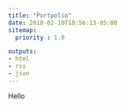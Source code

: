 ```yaml
---
title: "Portpolio"
date: 2018-02-10T18:56:13-05:00
sitemap:
  priority : 1.0

outputs:
- html
- rss
- json
---
```

Hello
